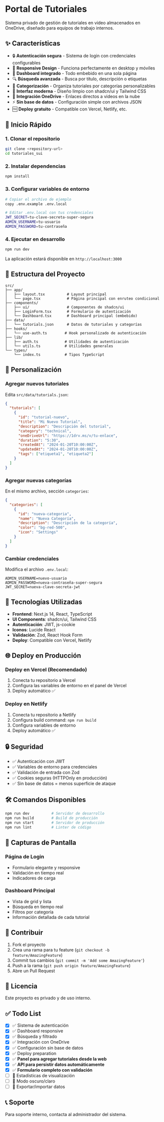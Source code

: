 # Portal de Tutoriales

Sistema privado de gestión de tutoriales en video almacenados en OneDrive, diseñado para equipos de trabajo internos.

## ✨ Características

- 🔒 **Autenticación segura** - Sistema de login con credenciales configurables
- 📱 **Responsive Design** - Funciona perfectamente en desktop y móviles  
- 🎯 **Dashboard integrado** - Todo embebido en una sola página
- 🔍 **Búsqueda avanzada** - Busca por título, descripción o etiquetas
- 📂 **Categorización** - Organiza tutoriales por categorías personalizables
- 🌙 **Interfaz moderna** - Diseño limpio con shadcn/ui y Tailwind CSS
- 🔗 **Integración OneDrive** - Enlaces directos a videos en la nube
- ⚡ **Sin base de datos** - Configuración simple con archivos JSON
- 🆓 **Deploy gratuito** - Compatible con Vercel, Netlify, etc.

## 🚀 Inicio Rápido

### 1. Clonar el repositorio
```bash
git clone <repository-url>
cd tutoriales_sui
```

### 2. Instalar dependencias
```bash
npm install
```

### 3. Configurar variables de entorno
```bash
# Copiar el archivo de ejemplo
copy .env.example .env.local

# Editar .env.local con tus credenciales
JWT_SECRET=tu-clave-secreta-super-segura
ADMIN_USERNAME=tu-usuario
ADMIN_PASSWORD=tu-contraseña
```

### 4. Ejecutar en desarrollo
```bash
npm run dev
```

La aplicación estará disponible en `http://localhost:3000`

## 📁 Estructura del Proyecto

```
src/
├── app/
│   ├── layout.tsx          # Layout principal
│   └── page.tsx            # Página principal con enruteo condicional
├── components/
│   ├── ui/                 # Componentes de shadcn/ui
│   ├── LoginForm.tsx       # Formulario de autenticación
│   └── Dashboard.tsx       # Dashboard principal (embebido)
├── data/
│   └── tutorials.json      # Datos de tutoriales y categorías
├── hooks/
│   └── use-auth.ts        # Hook personalizado de autenticación
├── lib/
│   ├── auth.ts            # Utilidades de autenticación
│   └── utils.ts           # Utilidades generales
└── types/
    └── index.ts           # Tipos TypeScript
```

## 🔧 Personalización

### Agregar nuevos tutoriales
Edita `src/data/tutorials.json`:

```json
{
  "tutorials": [
    {
      "id": "tutorial-nuevo",
      "title": "Mi Nuevo Tutorial",
      "description": "Descripción del tutorial",
      "category": "technical",
      "oneDriveUrl": "https://1drv.ms/v/tu-enlace",
      "duration": "5:30",
      "createdAt": "2024-01-20T10:00:00Z",
      "updatedAt": "2024-01-20T10:00:00Z",
      "tags": ["etiqueta1", "etiqueta2"]
    }
  ]
}
```

### Agregar nuevas categorías
En el mismo archivo, sección `categories`:

```json
{
  "categories": [
    {
      "id": "nueva-categoria",
      "name": "Nueva Categoría", 
      "description": "Descripción de la categoría",
      "color": "bg-red-500",
      "icon": "Settings"
    }
  ]
}
```

### Cambiar credenciales
Modifica el archivo `.env.local`:

```env
ADMIN_USERNAME=nuevo-usuario
ADMIN_PASSWORD=nueva-contraseña-super-segura
JWT_SECRET=nueva-clave-secreta-jwt
```

## 🎨 Tecnologías Utilizadas

- **Frontend**: Next.js 14, React, TypeScript
- **UI Components**: shadcn/ui, Tailwind CSS
- **Autenticación**: JWT, js-cookie
- **Iconos**: Lucide React
- **Validación**: Zod, React Hook Form
- **Deploy**: Compatible con Vercel, Netlify

## 🌐 Deploy en Producción

### Deploy en Vercel (Recomendado)
1. Conecta tu repositorio a Vercel
2. Configura las variables de entorno en el panel de Vercel
3. Deploy automático ✅

### Deploy en Netlify
1. Conecta tu repositorio a Netlify
2. Configura build command: `npm run build`
3. Configura variables de entorno
4. Deploy automático ✅

## 🔒 Seguridad

- ✅ Autenticación con JWT
- ✅ Variables de entorno para credenciales
- ✅ Validación de entrada con Zod
- ✅ Cookies seguras (HTTPOnly en producción)
- ✅ Sin base de datos = menos superficie de ataque

## 🛠️ Comandos Disponibles

```bash
npm run dev          # Servidor de desarrollo
npm run build        # Build de producción  
npm run start        # Servidor de producción
npm run lint         # Linter de código
```

## 📱 Capturas de Pantalla

### Página de Login
- Formulario elegante y responsive
- Validación en tiempo real
- Indicadores de carga

### Dashboard Principal  
- Vista de grid y lista
- Búsqueda en tiempo real
- Filtros por categoría
- Información detallada de cada tutorial

## 🤝 Contribuir

1. Fork el proyecto
2. Crea una rama para tu feature (`git checkout -b feature/AmazingFeature`)
3. Commit tus cambios (`git commit -m 'Add some AmazingFeature'`)
4. Push a la rama (`git push origin feature/AmazingFeature`)
5. Abre un Pull Request

## 📄 Licencia

Este proyecto es privado y de uso interno.

## ✅ Todo List

- [x] ✅ Sistema de autenticación
- [x] ✅ Dashboard responsive 
- [x] ✅ Búsqueda y filtrado
- [x] ✅ Integración con OneDrive
- [x] ✅ Configuración sin base de datos
- [x] ✅ Deploy preparation
- [x] ✅ **Panel para agregar tutoriales desde la web**
- [x] ✅ **API para persistir datos automáticamente**
- [x] ✅ **Formulario completo con validación**
- [ ] 🔄 Estadísticas de visualización
- [ ] 🔄 Modo oscuro/claro
- [ ] 🔄 Exportar/importar datos

## 📞 Soporte

Para soporte interno, contacta al administrador del sistema.
